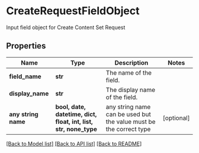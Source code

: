 # CreateRequestFieldObject

Input field object for Create Content Set Request

## Properties
Name | Type | Description | Notes
------------ | ------------- | ------------- | -------------
**field_name** | **str** | The name of the field. | 
**display_name** | **str** | The display name of the field. | 
**any string name** | **bool, date, datetime, dict, float, int, list, str, none_type** | any string name can be used but the value must be the correct type | [optional]

[[Back to Model list]](../README.md#documentation-for-models) [[Back to API list]](../README.md#documentation-for-api-endpoints) [[Back to README]](../README.md)


